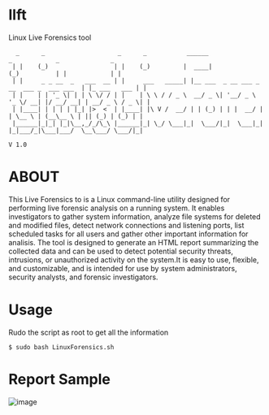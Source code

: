 # llft
Linux Live Forensics tool
```
  _      _                    _      _           ______                       _            _              _ 
 | |    (_)                  | |    (_)         |  ____|                     (_)          | |            | |
 | |     _ _ __  _   ___  __ | |     ___   _____| |__ ___  _ __ ___ _ __  ___ _  ___ ___  | |_ ___   ___ | |
 | |    | | '_ \| | | \ \/ / | |    | \ \ / / _ \  __/ _ \| '__/ _ \ '_ \/ __| |/ __/ __| | __/ _ \ / _ \| |
 | |____| | | | | |_| |>  <  | |____| |\ V /  __/ | | (_) | | |  __/ | | \__ \ | (__\__ \ | || (_) | (_) | |
 |______|_|_| |_|\__,_/_/\_\ |______|_| \_/ \___|_|  \___/|_|  \___|_| |_|___/_|\___|___/  \__\___/ \___/|_|
                                                                                                   V 1.0
```                                                                                                           
                                                                                                            
# ABOUT

This Live Forensics to is a Linux command-line utility designed for performing live forensic analysis on a running system. It enables investigators to gather system information, analyze file systems for deleted and modified files, detect network connections and listening ports, list scheduled tasks for all users and gather other important information for analisis. The tool is designed to generate an HTML report summarizing the collected data and can be used to detect potential security threats, intrusions, or unauthorized activity on the system.It is easy to use, flexible, and customizable, and is intended for use by system administrators, security analysts, and forensic investigators.

# Usage
Rudo the script as root to get all the information
```
$ sudo bash LinuxForensics.sh 

```
# Report Sample

![image](https://user-images.githubusercontent.com/87453508/218552402-31081346-4c49-4c12-9be4-4f89d1c3cc3f.png)

